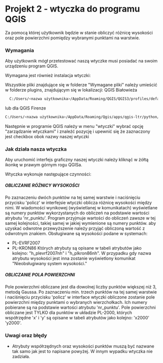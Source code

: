 # Projekt 2 - wtyczka do programu QGIS
Za pomocą której użytkownik będzie w stanie obliczyć różnicę wysokości oraz pole powierzchni pomiędzy wybranymi punktami na warstwie.

### Wymagania
Aby użytkownik mógł przetestować naszą wtyczke musi posiadać na swoim urządzeniu program QGIS.

Wymagana jest również instalacja wtyczki:

Wszystkie pliki znajdujące się w folderze "Wymagane pliki" należy umieścić w folderze plugins, znajdującym się w lokalizacji:
QGIS Białowieża
```sh
  C:/Users/<nazwa użytkownika>/AppData/Roaming/QGIS/QGIS3/profiles/default/python/plugins/<nazwa wtyczki>
```
lub dla QGIS Firenze
```sh
C:/Users/<nazwa użytkownika>/AppData/Roaming/Qgis/apps/qgis-ltr/python/plugins/<nazwa wtyczki>
```
Następnie w programie QGIS należy w menu "wtyczki" wybrać opcję "zarządzanie wtyczkami" i znaleźć pozycję <nazwa wtyczki> i upewnić się że zaznaczony jest checkbox obok nazwy naszej wtyczki

### Jak działa nasza wtyczka

Aby uruchomić interfejs graficzny naszej wtyczki należy kliknąć w żółtą ikonkę w prawym górnym rogu QGISa.

Wtyczka wykonuje następujące czynności:

##### OBLICZANIE RÓŻNICY WYSOKOŚCI

Po zaznaczeniu dwóch punktów na tej samej warstwie i naciśnięciu przycisku 'policz' w interfejsie wtyczki oblicza różnicę wysokości między nimi.
W wiadomości wynikowej (wyświetlanej w komunikatach) wyświetlane są numery punktów wykorzystanych do obliczeń na podstawie wartości atrybutu 'nr_punktu'. Program przyjmuje wartości do obliczeń zawsze w tej samej kolejności, takiej samej w jakiej wymienione są numery punktów. aby uzyskać odwrotne przewyższenie należy przyjąć obliczoną wartość z odwrotnym znakiem.
Obsługiwane są wysokości podane w systemach:
- PL-EVRF2007
- PL-KRON86
Których atrybuty są opisane w tabeli atrybutów jako kolejno: "h_plevrf2007nh" i "h_plkron86nh".
W przypadku gdy nazwa atrybutu wysokości jest inna zostanie wyświetlony komunikat "Nieobsługiwany system wysokości."

##### OBLICZANIE POLA POWIERZCHNI

Pole powierzchni obliczane jest dla dowolnej liczby punktów większej niż 3, metodą Gaussa.
Po zaznaczeniu min. trzech  punktów na tej samej warstwie i naciśnięciu przycisku 'policz' w interface wtyczki obliczone zostanie pole powierzchni między punktami o wybranych wierzchołkach. Ich numery pobierane są na podstawie wartości atrybutu 'nr_punktu'.
Pole powierzchni obliczane jest TYLKO dla punktów w układzie PL-2000, których współrzędne 'x' i 'y' są opisane w tabeli atrybutów jako kolejno: 'x2000' 'y2000'.

### Uwagi oraz błędy 

- Atrybuty współrzędnych oraz wysokości punktów muszą być nazwane tak samo jak jest to napisane powyżej. W innym wypadku wtyczka nie zadziała.